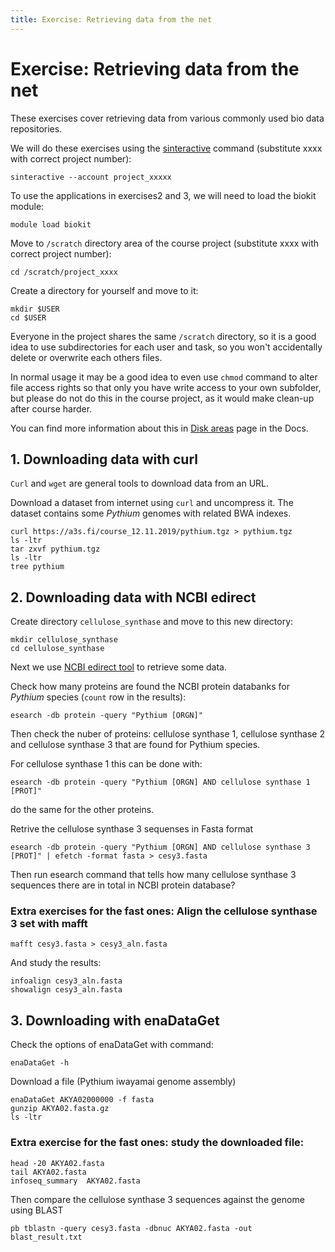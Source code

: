 ```yaml
---
title: Exercise: Retrieving data from the net
---
```


# Exercise: Retrieving data from the net

These exercises cover retrieving data from various commonly used 
bio data repositories.

We will do these exercises using the [sinteractive](https://docs.csc.fi/computing/running/interactive-usage/)
command (substitute xxxx with correct project number):
```text
sinteractive --account project_xxxxx
```
To use the applications in exercises2 and 3, we will need to load 
the biokit module:
```text
module load biokit
```
Move to `/scratch` directory area of the course project (substitute
xxxx with correct project number):
```text
cd /scratch/project_xxxx
```
Create a directory for yourself and move to it:
```text
mkdir $USER
cd $USER
```
Everyone in the project shares the same `/scratch` directory, so
it is a good idea to use subdirectories for each user and task, so 
you won't accidentally delete or overwrite each others files.

In normal usage it may be a good idea to even use `chmod` command 
to alter file access rights so that only you have write access to
your own subfolder, but please do not do this in the course project, 
as it would make clean-up after course harder.

You can find more information about this in [Disk areas](https://docs.csc.fi/computing/disk/)
page in the Docs.

## 1. Downloading data with curl

`Curl` and `wget` are general tools to download data from an URL.

Download a dataset from internet using `curl` and uncompress it. The 
dataset contains some *Pythium* genomes with  related BWA indexes.
```text
curl https://a3s.fi/course_12.11.2019/pythium.tgz > pythium.tgz
ls -ltr
tar zxvf pythium.tgz  
ls -ltr
tree pythium
```

## 2. Downloading data with NCBI edirect

Create directory `cellulose_synthase` and move to this new directory:
```text
mkdir cellulose_synthase
cd cellulose_synthase
```
Next we use [NCBI edirect tool](https://docs.csc.fi/apps/edirect/) 
to retrieve some data.

Check how many proteins are found the NCBI protein databanks for 
*Pythium* species (`count` row in the results):
```text
esearch -db protein -query "Pythium [ORGN]" 
```
Then check the nuber of proteins: cellulose synthase 1, cellulose 
synthase 2 and cellulose synthase 3 that are found for Pythium species.

For cellulose synthase 1 this can be done with:
```text
esearch -db protein -query "Pythium [ORGN] AND cellulose synthase 1 [PROT]"
```
do the same for the other proteins.

Retrive the cellulose synthase 3 sequenses in Fasta format
```text
esearch -db protein -query "Pythium [ORGN] AND cellulose synthase 3 [PROT]" | efetch -format fasta > cesy3.fasta
```
Then run esearch command that tells how many  cellulose synthase 3 
sequences there are in total in NCBI protein database?

### Extra exercises for the fast ones: Align the cellulose synthase 3 set with mafft
```text
mafft cesy3.fasta > cesy3_aln.fasta
```
And study the results:
```text
infoalign cesy3_aln.fasta
showalign cesy3_aln.fasta
```

## 3. Downloading with enaDataGet

Check the options of enaDataGet with command:
```text
enaDataGet -h
```
Download a file (Pythium iwayamai  genome assembly)
```text
enaDataGet AKYA02000000 -f fasta
gunzip AKYA02.fasta.gz 
ls -ltr
```

### Extra exercise for the fast ones: study the downloaded file:
```text
head -20 AKYA02.fasta
tail AKYA02.fasta
infoseq_summary  AKYA02.fasta
```
Then compare the cellulose synthase 3 sequences against the genome using BLAST
```text
pb tblastn -query cesy3.fasta -dbnuc AKYA02.fasta -out blast_result.txt
```

 
